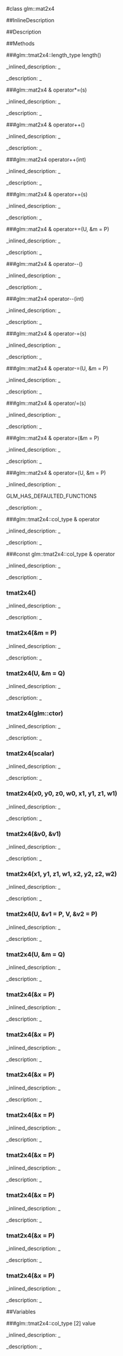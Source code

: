 #class glm::mat2x4


<!--
_visible: True_
_advanced: False_
_istemplated: False_
_extends: _
-->

##InlineDescription






##Description





##Methods



###glm::tmat2x4::length_type length()

<!--
_syntax: length()_
_name: length_
_returns: glm::tmat2x4::length_type_
_returns_description: _
_parameters: _
_access: public_
_version_started: 0.10.0_
_version_deprecated: _
_summary: _
_constant: False_
_static: True_
_visible: True_
_advanced: False_
-->

_inlined_description: _







_description: _







<!----------------------------------------------------------------------------->

###glm::mat2x4 & operator*=(s)

<!--
_syntax: operator*=(s)_
_name: operator*=_
_returns: glm::mat2x4 &_
_returns_description: _
_parameters: U s_
_access: public_
_version_started: 0.10.0_
_version_deprecated: _
_summary: _
_constant: False_
_static: False_
_visible: True_
_advanced: False_
-->

_inlined_description: _







_description: _







<!----------------------------------------------------------------------------->

###glm::mat2x4 & operator++()

<!--
_syntax: operator++()_
_name: operator++_
_returns: glm::mat2x4 &_
_returns_description: _
_parameters: _
_access: public_
_version_started: 0.10.0_
_version_deprecated: _
_summary: _
_constant: False_
_static: False_
_visible: True_
_advanced: False_
-->

_inlined_description: _







_description: _







<!----------------------------------------------------------------------------->

###glm::mat2x4 operator++(int)

<!--
_syntax: operator++(int)_
_name: operator++_
_returns: glm::mat2x4_
_returns_description: _
_parameters: int _
_access: public_
_version_started: 0.10.0_
_version_deprecated: _
_summary: _
_constant: False_
_static: False_
_visible: True_
_advanced: False_
-->

_inlined_description: _







_description: _







<!----------------------------------------------------------------------------->

###glm::mat2x4 & operator+=(s)

<!--
_syntax: operator+=(s)_
_name: operator+=_
_returns: glm::mat2x4 &_
_returns_description: _
_parameters: U s_
_access: public_
_version_started: 0.10.0_
_version_deprecated: _
_summary: _
_constant: False_
_static: False_
_visible: True_
_advanced: False_
-->

_inlined_description: _







_description: _







<!----------------------------------------------------------------------------->

###glm::mat2x4 & operator+=(U, &m = P)

<!--
_syntax: operator+=(U, &m = P)_
_name: operator+=_
_returns: glm::mat2x4 &_
_returns_description: _
_parameters: const tmat2x4< U, P > &m=P_
_access: public_
_version_started: 0.10.0_
_version_deprecated: _
_summary: _
_constant: False_
_static: False_
_visible: True_
_advanced: False_
-->

_inlined_description: _







_description: _







<!----------------------------------------------------------------------------->

###glm::mat2x4 & operator--()

<!--
_syntax: operator--()_
_name: operator--_
_returns: glm::mat2x4 &_
_returns_description: _
_parameters: _
_access: public_
_version_started: 0.10.0_
_version_deprecated: _
_summary: _
_constant: False_
_static: False_
_visible: True_
_advanced: False_
-->

_inlined_description: _







_description: _







<!----------------------------------------------------------------------------->

###glm::mat2x4 operator--(int)

<!--
_syntax: operator--(int)_
_name: operator--_
_returns: glm::mat2x4_
_returns_description: _
_parameters: int _
_access: public_
_version_started: 0.10.0_
_version_deprecated: _
_summary: _
_constant: False_
_static: False_
_visible: True_
_advanced: False_
-->

_inlined_description: _







_description: _







<!----------------------------------------------------------------------------->

###glm::mat2x4 & operator-=(s)

<!--
_syntax: operator-=(s)_
_name: operator-=_
_returns: glm::mat2x4 &_
_returns_description: _
_parameters: U s_
_access: public_
_version_started: 0.10.0_
_version_deprecated: _
_summary: _
_constant: False_
_static: False_
_visible: True_
_advanced: False_
-->

_inlined_description: _







_description: _







<!----------------------------------------------------------------------------->

###glm::mat2x4 & operator-=(U, &m = P)

<!--
_syntax: operator-=(U, &m = P)_
_name: operator-=_
_returns: glm::mat2x4 &_
_returns_description: _
_parameters: const tmat2x4< U, P > &m=P_
_access: public_
_version_started: 0.10.0_
_version_deprecated: _
_summary: _
_constant: False_
_static: False_
_visible: True_
_advanced: False_
-->

_inlined_description: _







_description: _







<!----------------------------------------------------------------------------->

###glm::mat2x4 & operator/=(s)

<!--
_syntax: operator/=(s)_
_name: operator/=_
_returns: glm::mat2x4 &_
_returns_description: _
_parameters: U s_
_access: public_
_version_started: 0.10.0_
_version_deprecated: _
_summary: _
_constant: False_
_static: False_
_visible: True_
_advanced: False_
-->

_inlined_description: _







_description: _







<!----------------------------------------------------------------------------->

###glm::mat2x4 & operator=(&m = P)

<!--
_syntax: operator=(&m = P)_
_name: operator=_
_returns: glm::mat2x4 &_
_returns_description: _
_parameters: const glm::mat2x4 &m=P_
_access: public_
_version_started: 0.10.0_
_version_deprecated: _
_summary: _
_constant: False_
_static: False_
_visible: True_
_advanced: False_
-->

_inlined_description: _







_description: _







<!----------------------------------------------------------------------------->

###glm::mat2x4 & operator=(U, &m = P)

<!--
_syntax: operator=(U, &m = P)_
_name: operator=_
_returns: glm::mat2x4 &_
_returns_description: _
_parameters: const tmat2x4< U, P > &m=P_
_access: public_
_version_started: 0.10.0_
_version_deprecated: _
_summary: _
_constant: False_
_static: False_
_visible: True_
_advanced: False_
-->

_inlined_description: _

GLM_HAS_DEFAULTED_FUNCTIONS





_description: _







<!----------------------------------------------------------------------------->

###glm::tmat2x4::col_type & operator[](i)

<!--
_syntax: operator[](i)_
_name: operator[]_
_returns: glm::tmat2x4::col_type &_
_returns_description: _
_parameters: glm::tmat2x4::length_type i_
_access: public_
_version_started: 0.10.0_
_version_deprecated: _
_summary: _
_constant: False_
_static: False_
_visible: True_
_advanced: False_
-->

_inlined_description: _







_description: _







<!----------------------------------------------------------------------------->

###const glm::tmat2x4::col_type & operator[](i)

<!--
_syntax: operator[](i)_
_name: operator[]_
_returns: const glm::tmat2x4::col_type &_
_returns_description: _
_parameters: glm::tmat2x4::length_type i_
_access: public_
_version_started: 0.10.0_
_version_deprecated: _
_summary: _
_constant: False_
_static: False_
_visible: True_
_advanced: False_
-->

_inlined_description: _







_description: _







<!----------------------------------------------------------------------------->

### tmat2x4()

<!--
_syntax: tmat2x4()_
_name: tmat2x4_
_returns: _
_returns_description: _
_parameters: _
_access: public_
_version_started: 0.10.0_
_version_deprecated: _
_summary: _
_constant: False_
_static: False_
_visible: True_
_advanced: False_
-->

_inlined_description: _







_description: _







<!----------------------------------------------------------------------------->

### tmat2x4(&m = P)

<!--
_syntax: tmat2x4(&m = P)_
_name: tmat2x4_
_returns: _
_returns_description: _
_parameters: const glm::mat2x4 &m=P_
_access: public_
_version_started: 0.10.0_
_version_deprecated: _
_summary: _
_constant: False_
_static: False_
_visible: True_
_advanced: False_
-->

_inlined_description: _







_description: _







<!----------------------------------------------------------------------------->

### tmat2x4(U, &m = Q)

<!--
_syntax: tmat2x4(U, &m = Q)_
_name: tmat2x4_
_returns: _
_returns_description: _
_parameters: const tmat2x4< U, Q > &m=Q_
_access: public_
_version_started: 0.10.0_
_version_deprecated: _
_summary: _
_constant: False_
_static: False_
_visible: True_
_advanced: False_
-->

_inlined_description: _







_description: _







<!----------------------------------------------------------------------------->

### tmat2x4(glm::ctor)

<!--
_syntax: tmat2x4(glm::ctor)_
_name: tmat2x4_
_returns: _
_returns_description: _
_parameters: glm::ctor _
_access: public_
_version_started: 0.10.0_
_version_deprecated: _
_summary: _
_constant: False_
_static: False_
_visible: True_
_advanced: False_
-->

_inlined_description: _







_description: _







<!----------------------------------------------------------------------------->

### tmat2x4(scalar)

<!--
_syntax: tmat2x4(scalar)_
_name: tmat2x4_
_returns: _
_returns_description: _
_parameters: T scalar_
_access: public_
_version_started: 0.10.0_
_version_deprecated: _
_summary: _
_constant: False_
_static: False_
_visible: True_
_advanced: False_
-->

_inlined_description: _







_description: _







<!----------------------------------------------------------------------------->

### tmat2x4(x0, y0, z0, w0, x1, y1, z1, w1)

<!--
_syntax: tmat2x4(x0, y0, z0, w0, x1, y1, z1, w1)_
_name: tmat2x4_
_returns: _
_returns_description: _
_parameters: T x0, T y0, T z0, T w0, T x1, T y1, T z1, T w1_
_access: public_
_version_started: 0.10.0_
_version_deprecated: _
_summary: _
_constant: False_
_static: False_
_visible: True_
_advanced: False_
-->

_inlined_description: _







_description: _







<!----------------------------------------------------------------------------->

### tmat2x4(&v0, &v1)

<!--
_syntax: tmat2x4(&v0, &v1)_
_name: tmat2x4_
_returns: _
_returns_description: _
_parameters: const glm::tmat2x4::col_type &v0, const glm::tmat2x4::col_type &v1_
_access: public_
_version_started: 0.10.0_
_version_deprecated: _
_summary: _
_constant: False_
_static: False_
_visible: True_
_advanced: False_
-->

_inlined_description: _







_description: _







<!----------------------------------------------------------------------------->

### tmat2x4(x1, y1, z1, w1, x2, y2, z2, w2)

<!--
_syntax: tmat2x4(x1, y1, z1, w1, x2, y2, z2, w2)_
_name: tmat2x4_
_returns: _
_returns_description: _
_parameters: X1 x1, Y1 y1, Z1 z1, W1 w1, X2 x2, Y2 y2, Z2 z2, W2 w2_
_access: public_
_version_started: 0.10.0_
_version_deprecated: _
_summary: _
_constant: False_
_static: False_
_visible: True_
_advanced: False_
-->

_inlined_description: _







_description: _







<!----------------------------------------------------------------------------->

### tmat2x4(U, &v1 = P, V, &v2 = P)

<!--
_syntax: tmat2x4(U, &v1 = P, V, &v2 = P)_
_name: tmat2x4_
_returns: _
_returns_description: _
_parameters: const tvec4< U, P > &v1=P, const tvec4< V, P > &v2=P_
_access: public_
_version_started: 0.10.0_
_version_deprecated: _
_summary: _
_constant: False_
_static: False_
_visible: True_
_advanced: False_
-->

_inlined_description: _







_description: _







<!----------------------------------------------------------------------------->

### tmat2x4(U, &m = Q)

<!--
_syntax: tmat2x4(U, &m = Q)_
_name: tmat2x4_
_returns: _
_returns_description: _
_parameters: const tmat2x4< U, Q > &m=Q_
_access: public_
_version_started: 0.10.0_
_version_deprecated: _
_summary: _
_constant: False_
_static: False_
_visible: True_
_advanced: False_
-->

_inlined_description: _







_description: _







<!----------------------------------------------------------------------------->

### tmat2x4(&x = P)

<!--
_syntax: tmat2x4(&x = P)_
_name: tmat2x4_
_returns: _
_returns_description: _
_parameters: const glm::mat2 &x=P_
_access: public_
_version_started: 0.10.0_
_version_deprecated: _
_summary: _
_constant: False_
_static: False_
_visible: True_
_advanced: False_
-->

_inlined_description: _







_description: _







<!----------------------------------------------------------------------------->

### tmat2x4(&x = P)

<!--
_syntax: tmat2x4(&x = P)_
_name: tmat2x4_
_returns: _
_returns_description: _
_parameters: const glm::mat3 &x=P_
_access: public_
_version_started: 0.10.0_
_version_deprecated: _
_summary: _
_constant: False_
_static: False_
_visible: True_
_advanced: False_
-->

_inlined_description: _







_description: _







<!----------------------------------------------------------------------------->

### tmat2x4(&x = P)

<!--
_syntax: tmat2x4(&x = P)_
_name: tmat2x4_
_returns: _
_returns_description: _
_parameters: const glm::mat4 &x=P_
_access: public_
_version_started: 0.10.0_
_version_deprecated: _
_summary: _
_constant: False_
_static: False_
_visible: True_
_advanced: False_
-->

_inlined_description: _







_description: _







<!----------------------------------------------------------------------------->

### tmat2x4(&x = P)

<!--
_syntax: tmat2x4(&x = P)_
_name: tmat2x4_
_returns: _
_returns_description: _
_parameters: const glm::mat2x3 &x=P_
_access: public_
_version_started: 0.10.0_
_version_deprecated: _
_summary: _
_constant: False_
_static: False_
_visible: True_
_advanced: False_
-->

_inlined_description: _







_description: _







<!----------------------------------------------------------------------------->

### tmat2x4(&x = P)

<!--
_syntax: tmat2x4(&x = P)_
_name: tmat2x4_
_returns: _
_returns_description: _
_parameters: const glm::mat3x2 &x=P_
_access: public_
_version_started: 0.10.0_
_version_deprecated: _
_summary: _
_constant: False_
_static: False_
_visible: True_
_advanced: False_
-->

_inlined_description: _







_description: _







<!----------------------------------------------------------------------------->

### tmat2x4(&x = P)

<!--
_syntax: tmat2x4(&x = P)_
_name: tmat2x4_
_returns: _
_returns_description: _
_parameters: const glm::mat3x4 &x=P_
_access: public_
_version_started: 0.10.0_
_version_deprecated: _
_summary: _
_constant: False_
_static: False_
_visible: True_
_advanced: False_
-->

_inlined_description: _







_description: _







<!----------------------------------------------------------------------------->

### tmat2x4(&x = P)

<!--
_syntax: tmat2x4(&x = P)_
_name: tmat2x4_
_returns: _
_returns_description: _
_parameters: const glm::mat4x2 &x=P_
_access: public_
_version_started: 0.10.0_
_version_deprecated: _
_summary: _
_constant: False_
_static: False_
_visible: True_
_advanced: False_
-->

_inlined_description: _







_description: _







<!----------------------------------------------------------------------------->

### tmat2x4(&x = P)

<!--
_syntax: tmat2x4(&x = P)_
_name: tmat2x4_
_returns: _
_returns_description: _
_parameters: const glm::mat4x3 &x=P_
_access: public_
_version_started: 0.10.0_
_version_deprecated: _
_summary: _
_constant: False_
_static: False_
_visible: True_
_advanced: False_
-->

_inlined_description: _







_description: _







<!----------------------------------------------------------------------------->

##Variables



###glm::tmat2x4::col_type [2] value

<!--
_name: value_
_type: glm::tmat2x4::col_type [2]_
_access: private_
_version_started: 0.10.0_
_version_deprecated: _
_summary: _
_visible: True_
_constant: False_
_advanced: False_
-->

_inlined_description: _







_description: _







<!----------------------------------------------------------------------------->

